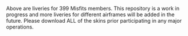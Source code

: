 Above are liveries for 399 Misfits members. 
This repository is a work in progress and more liveries for different airframes will be added in the future.
Please download ALL of the skins prior participating in any major operations.
